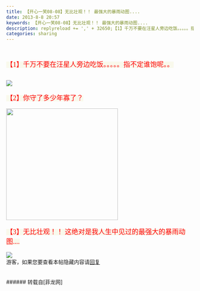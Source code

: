 ```yaml
---
title: 【开心一笑08-08】无比壮观！！ 最强大的暴雨动图....
date: 2013-8-8 20:57
keywords: 【开心一笑08-08】无比壮观！！ 最强大的暴雨动图....
description: replyreload += ',' + 32650;【1】千万不要在汪星人旁边吃饭。。。。。指不定谁饱呢。。【2】你守了多少年寡了？【3】无比壮观！！ 这绝对是我人生中见过的最强大的暴雨动图....游客，如果您要查看本帖隐藏内容请回复
categories: sharing
---
```

<td class="t_f" id="postmessage_32650">

<script type="230f8145f9f0fd849a6a477f-text/javascript">replyreload += ',' + 32650;</script><br/>
<font color="#ff00"><font style="background-color:rgb(249, 249, 236)"><font face="Tahoma"><font size="4">【1】千万不要在汪星人旁边吃饭。。。。。指不定谁饱呢。。</font></font></font></font><br/>
<br/>

<img aid="12747" data-cf-modified-230f8145f9f0fd849a6a477f-="" file="data/attachment/forum/201308/08/204957zue1uexnp7b0wp10.jpg.thumb.jpg" id="aimg_12747" inpost="1" onclick="" onmouseover="" src="http://www.flw.ph/data/attachment/forum/201308/08/204957zue1uexnp7b0wp10.jpg" style="cursor:pointer" zoomfile="data/attachment/forum/201308/08/204957zue1uexnp7b0wp10.jpg"/>


<br/>
<br/>
<font color="#ff00"><font style="background-color:rgb(249, 249, 236)"><font face="Tahoma"><font size="4">【2】你守了多少年寡了？</font></font></font></font><br/>
<br/>

<img aid="12748" class="zoom" data-cf-modified-230f8145f9f0fd849a6a477f-="" file="data/attachment/forum/201308/08/205002ipxyxt7g4t7lzpnx.gif" id="aimg_12748" inpost="1" onclick="" onmouseover="" src="http://www.flw.ph/data/attachment/forum/201308/08/205002ipxyxt7g4t7lzpnx.gif" width="300" zoomfile="data/attachment/forum/201308/08/205002ipxyxt7g4t7lzpnx.gif"/>


<br/>
<br/>
<font color="#ff00"><font style="background-color:rgb(249, 249, 236)"><font face="Tahoma"><font size="4">【3】无比壮观！！ 这绝对是我人生中见过的最强大的暴雨动图....</font></font></font></font><br/>
<br/>

<img aid="12749" data-cf-modified-230f8145f9f0fd849a6a477f-="" file="data/attachment/forum/201308/08/205004qzl7iwl69687wi2k.jpg.thumb.jpg" id="aimg_12749" inpost="1" onclick="" onmouseover="" src="http://www.flw.ph/data/attachment/forum/201308/08/205004qzl7iwl69687wi2k.jpg" style="cursor:pointer" zoomfile="data/attachment/forum/201308/08/205004qzl7iwl69687wi2k.jpg"/>


<br/>
<div class="locked">游客，如果您要查看本帖隐藏内容请<a data-cf-modified-230f8145f9f0fd849a6a477f-="" href="forum.php?mod=post&amp;action=reply&amp;fid=47&amp;tid=5625" onclick="if (!window.__cfRLUnblockHandlers) return false; showWindow('reply', this.href)">回复</a></div><br/>
<br/>
</td>
###### 转载自[菲龙网]